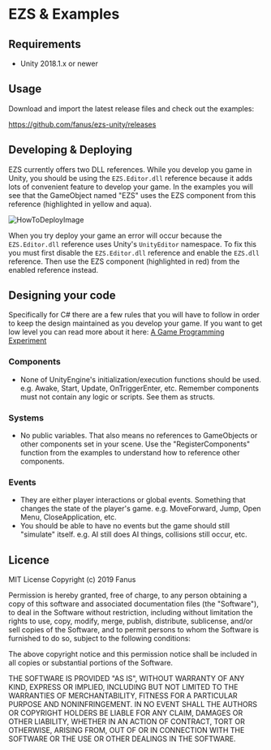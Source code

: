 # EZS & Examples

## Requirements
- Unity 2018.1.x or newer

## Usage
Download and import the latest release files and check out the examples:

https://github.com/fanus/ezs-unity/releases

## Developing & Deploying
EZS currently offers two DLL references. While you develop you game in Unity, you should be using the `EZS.Editor.dll` reference because it adds lots of convenient feature to develop your game. In the examples you will see that the GameObject named "EZS" uses the EZS component from this reference (highlighted in yellow and aqua).

![HowToDeployImage](https://github.com/fanus/ezs-unity/blob/master/HowToDeployImage.JPG "How To Deploy Image")

When you try deploy your game an error will occur because the `EZS.Editor.dll` reference uses Unity's `UnityEditor` namespace. To fix this you must first disable the `EZS.Editor.dll` reference and enable the `EZS.dll` reference. Then use the EZS component (highlighted in red) from the enabled reference instead.


## Designing your code
Specifically for C# there are a few rules that you will have to follow in order to keep the design maintained as you develop your game.
If you want to get low level you can read more about it here: [A Game Programming Experiment](https://medium.com/@HendrikduToit/a-game-programming-experiment-1b668cdb56b2)


### Components
- None of UnityEngine's initialization/execution functions should be used. e.g. Awake, Start, Update, OnTriggerEnter, etc. Remember components must not contain any logic or scripts. See them as structs.

### Systems
- No public variables. That also means no references to GameObjects or other components set in your scene. Use the "RegisterComponents" function from the examples to understand how to reference other components.

### Events
- They are either player interactions or global events. Something that changes the state of the player's game. e.g. MoveForward, Jump, Open Menu, CloseApplication, etc.
- You should be able to have no events but the game should still "simulate" itself. e.g. AI still does AI things, collisions still occur, etc.

## Licence

MIT License
Copyright (c) 2019 Fanus

Permission is hereby granted, free of charge, to any person obtaining a copy
of this software and associated documentation files (the "Software"), to deal
in the Software without restriction, including without limitation the rights
to use, copy, modify, merge, publish, distribute, sublicense, and/or sell
copies of the Software, and to permit persons to whom the Software is
furnished to do so, subject to the following conditions:

The above copyright notice and this permission notice shall be included in all
copies or substantial portions of the Software.

THE SOFTWARE IS PROVIDED "AS IS", WITHOUT WARRANTY OF ANY KIND, EXPRESS OR
IMPLIED, INCLUDING BUT NOT LIMITED TO THE WARRANTIES OF MERCHANTABILITY,
FITNESS FOR A PARTICULAR PURPOSE AND NONINFRINGEMENT. IN NO EVENT SHALL THE
AUTHORS OR COPYRIGHT HOLDERS BE LIABLE FOR ANY CLAIM, DAMAGES OR OTHER
LIABILITY, WHETHER IN AN ACTION OF CONTRACT, TORT OR OTHERWISE, ARISING FROM,
OUT OF OR IN CONNECTION WITH THE SOFTWARE OR THE USE OR OTHER DEALINGS IN THE
SOFTWARE.
